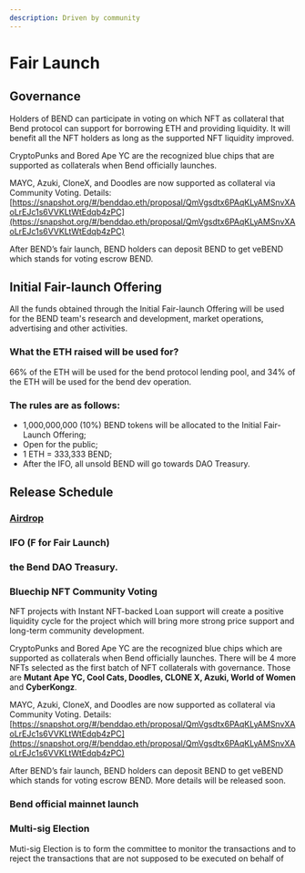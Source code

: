 ```yaml
---
description: Driven by community
---
```


# Fair Launch

## Governance

Holders of BEND can participate in voting on which NFT as collateral that Bend protocol can support for borrowing ETH and providing liquidity. It will benefit all the NFT holders as long as the supported NFT liquidity improved.

CryptoPunks and Bored Ape YC are the recognized blue chips that are supported as collaterals when Bend officially launches.

MAYC, Azuki, CloneX, and Doodles are now supported as collateral via Community Voting. Details: [https://snapshot.org/#/benddao.eth/proposal/QmVgsdtx6PAqKLyAMSnvXAoLrEJc1s6VVKLtWtEdqb4zPC](https://snapshot.org/#/benddao.eth/proposal/QmVgsdtx6PAqKLyAMSnvXAoLrEJc1s6VVKLtWtEdqb4zPC)

After BEND’s fair launch, BEND holders can deposit BEND to get veBEND which stands for voting escrow BEND.

## Initial Fair-launch Offering

All the funds obtained through the Initial Fair-launch Offering will be used for the BEND team's research and development, market operations, advertising and other activities.

### What the ETH raised will be used for?

66% of the ETH will be used for the bend protocol lending pool, and 34% of the ETH will be used for the bend dev operation.

### **The rules are as follows:**

* 1,000,000,000 (10%) BEND tokens will be allocated to the Initial Fair-Launch Offering;
* Open for the public;
* 1 ETH = 333,333 BEND;
* After the IFO, all unsold BEND will go towards DAO Treasury.

## Release Schedule

### [Airdrop](../airdrop.md)

### IFO (F for Fair Launch)

### the Bend DAO Treasury.

### Bluechip NFT Community Voting

NFT projects with Instant NFT-backed Loan support will create a positive liquidity cycle for the project which will bring more strong price support and long-term community development.

CryptoPunks and Bored Ape YC are the recognized blue chips which are supported as collaterals when Bend officially launches. There will be 4 more NFTs selected as the first batch of NFT collaterals with governance. Those are **Mutant Ape YC, Cool Cats, Doodles, CLONE X, Azuki, World of Women** and **CyberKongz**.

MAYC, Azuki, CloneX, and Doodles are now supported as collateral via Community Voting. Details: [https://snapshot.org/#/benddao.eth/proposal/QmVgsdtx6PAqKLyAMSnvXAoLrEJc1s6VVKLtWtEdqb4zPC](https://snapshot.org/#/benddao.eth/proposal/QmVgsdtx6PAqKLyAMSnvXAoLrEJc1s6VVKLtWtEdqb4zPC)

After BEND’s fair launch, BEND holders can deposit BEND to get veBEND which stands for voting escrow BEND. More details will be released soon.

### Bend official mainnet launch

### Multi-sig Election

Muti-sig Election is to form the committee to monitor the transactions and to reject the transactions that are not supposed to be executed on behalf of&#x20;
